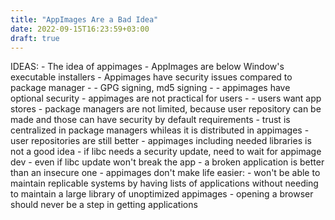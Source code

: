 ```yaml
---
title: "AppImages Are a Bad Idea"
date: 2022-09-15T16:23:59+03:00
draft: true
---
```


IDEAS:
	- The idea of appimages
	- AppImages are below Window's executable installers
	- Appimages have security issues compared to package manager
	-	- GPG signing, md5 signing
	-	- appimages have optional security
	- appimages are not practical for users
	-	- users want app stores
	- package managers are not limited, because user repository can be made and
	  those can have security by default requirements
	- trust is centralized in package managers whileas it is distributed in
	  appimages
		- user repositories are still better
	- appimages including needed libraries is not a good idea
		- if libc needs a security update, need to wait for appimage dev
		- even if libc update won't break the app
		- a broken application is better than an insecure one
	- appimages don't make life easier:
		- won't be able to maintain replicable systems by having lists of
		  applications without needing to maintain a large library of
		  unoptimized appimages
		- opening a browser should never be a step in getting applications
		  
